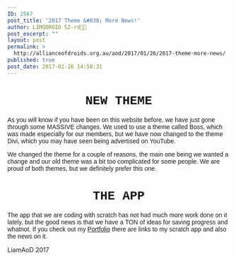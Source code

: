 ```yaml
---
ID: 2567
post_title: '2017 Theme &#038; More News!'
author: LIMODROID S2-rd🔭🔬
post_excerpt: ""
layout: post
permalink: >
  http://allianceofdroids.org.au/aod/2017/01/26/2017-theme-more-news/
published: true
post_date: 2017-01-26 14:50:31
---
```

<h1 style="text-align: center;"><span style="font-family: 'Courier New', Courier;">NEW THEME</span></h1>
<span style="font-family: 'Comic Sans MS', sans-serif;">As you will know if you have been on this website before, we have just gone through some MASSIVE changes. We used to use a theme called Boss, which was made especially for our members, but we have now changed to the theme Divi, which you may have seen being advertised on YouTube.</span>

<span style="font-family: 'Comic Sans MS', sans-serif;">We changed the theme for a couple of reasons, the main one being we wanted a change and our old theme was a bit too complicated for some people. We are proud of both themes, but we definitely prefer this one.</span>
<h1 style="text-align: center;"><span style="font-family: 'Courier New', Courier;">THE APP</span></h1>
<span style="font-family: 'Comic Sans MS', sans-serif;">The app that we are coding with scratch has not had much more work done on it lately, but the good news is that we have a TON of ideas for saving progress and whatnot. If you check out my <a href="http://allianceofdroids.org.au/portfolio/" target="_blank">Portfolio</a> there are links to my scratch app and also the news on it.</span>

LiamAoD 2017